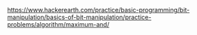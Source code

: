https://www.hackerearth.com/practice/basic-programming/bit-manipulation/basics-of-bit-manipulation/practice-problems/algorithm/maximum-and/
